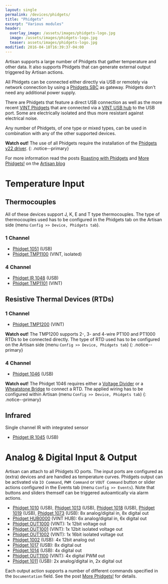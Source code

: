 ```yaml
---
layout: single
permalink: /devices/phidgets/
title: "Phidgets"
excerpt: "Various modules"
header:
  overlay_image: /assets/images/phidgets-logo.jpg
  image: /assets/images/phidgets-logo.jpg
  teaser: assets/images/phidgets-logo.jpg
modified: 2016-04-18T16:39:37-04:00
---
```

Artisan supports a large number of Phidgets that gather temperature and other data. It also supports Phidgets that can generate external output triggered by Artisan actions.

All Phidgets can be connected either directly via USB or remotely via network connection by using a [Phidgets SBC](http://www.phidgets.com/products.php?category=21&product_id=1073_0) as gateway. Phidgets don't need any additional power supply.

There are Phidgets that feature a direct USB connection as well as the more recent [VINT Phidgets](https://www.phidgets.com/docs/What_is_VINT%3F) that are connected via a [VINT USB hub](https://www.phidgets.com/?tier=3&catid=2&pcid=1&prodid=643) to the USB port. Some are electrically isolated and thus more resistant against electrical noise.

Any number of Phidgets, of one type or mixed types, can be used in combination with any of the other supported devices.

**Watch out!** The use of all Phidgets require the installation of the [Phidgets v22 driver](https://artisan-roasterscope.blogspot.de/2017/12/more-phidgets.html).
{: .notice--primary}

For more information read the posts [Roasting with Phidgets](https://artisan-roasterscope.blogspot.it/2017/12/roasting-with-phidgets.html) and [More Phidgets!](https://artisan-roasterscope.blogspot.it/2017/12/more-phidgets.html) on the [Artisan blog](https://artisan-roasterscope.blogspot.it/)

# Temperature Input

## Thermocouples

All of these devices support J, K, E and T type thermocouples. The type of thermocouples used has to be configured in the Phidgets tab on the Artisan side (menu `Config >> Device, Phidgets tab`).

### 1 Channel

* [Phidget 1051](https://www.phidgets.com/?tier=3&catid=14&pcid=12&prodid=43) (USB)
* [Phidget TMP1100](https://www.phidgets.com/?tier=3&catid=64&pcid=57&prodid=725) (VINT, isolated)

### 4 Channel

* [Phidget IR 1048](https://www.phidgets.com/?tier=3&catid=14&pcid=12&prodid=38) (USB)
* [Phidget TMP1101](https://www.phidgets.com/?tier=3&catid=64&pcid=57&prodid=726) (VINT)

## Resistive Thermal Devices (RTDs)

### 1 Channel

* [Phidget TMP1200](https://www.phidgets.com/?tier=3&catid=64&pcid=57&prodid=968) (VINT)
 
**Watch out!** The TMP1200 supports 2-, 3- and 4-wire PT100 and PT1000 RTDs to be connected directly. The type of RTD used has to be configured on the Artisan side (menu `Config >> Device, Phidgets tab`)
{: .notice--primary}

### 4 Channel

* [Phidget 1046](https://www.phidgets.com/?tier=3&catid=2&pcid=1&prodid=35) (USB)

**Watch out!** The Phidget 1046 requires either a [Voltage Divider](http://www.phidgets.com/docs/3175_User_Guide#Using_a_Voltage_Divider) or a [Wheatstone Bridge](http://www.phidgets.com/docs/3175_User_Guide#Using_a_Wheatstone_Bridge) to connect a RTD. The applied wiring has to be configured within Artisan (menu `Config >> Device, Phidgets tab`)
{: .notice--primary}


## Infrared

Single channel IR with integrated sensor

* [Phidget IR 1045](https://www.phidgets.com/?tier=3&catid=14&pcid=12&prodid=34) (USB)


# Analog & Digital Input & Output

Artisan can attach to all Phidgets IO ports. The input ports are configured as (extra) devices and are handled as temperature curves. Phidgets output can be activated via `IO Command`, `PWM Command` or `VOUT Command` button or slider actions configured in the Events tab (menu `Config >> Events`). Note that buttons and sliders themself can be triggered autoamtically via alarm actions.

* [Phidget 1010](https://www.phidgets.com/?tier=3&catid=2&pcid=1&prodid=3) (USB), [Phidget 1013](https://www.phidgets.com/?tier=3&prodid=8) (USB), [Phidget 1018](https://www.phidgets.com/?tier=3&catid=2&pcid=1&prodid=18) (USB), [Phidget 1019](https://www.phidgets.com/?tier=3&catid=2&pcid=1&prodid=20) (USB), [Phidget 1073](https://www.phidgets.com/?tier=3&catid=1&pcid=0&prodid=69) (USB): 8x analog/digital in, 8x digital out
* [Phidget  HUB0000](https://www.phidgets.com/?tier=3&catid=2&pcid=1&prodid=643) (VINT HUB): 6x analog/digital in, 6x digital out
* [Phidget OUT1000](https://www.phidgets.com/?tier=3&catid=2&pcid=1&prodid=711) (VINT): 1x 12bit voltage out
* [Phidget OUT1001](https://www.phidgets.com/?tier=3&catid=2&pcid=1&prodid=712) (VINT): 1x 12bit isolated voltage out
* [Phidget OUT1002](https://www.phidgets.com/?tier=3&catid=2&pcid=1&prodid=713) (VINT): 1x 16bit isolated voltage out
* [Phidget 1002](https://www.phidgets.com/?tier=3&catid=2&pcid=1&prodid=2) (USB): 4x 12bit analog out
* [Phidget 1017](https://www.phidgets.com/?tier=3&catid=46&pcid=39&prodid=15) (USB): 8x digital out
* [Phidget 1014](https://www.phidgets.com/?tier=3&prodid=9) (USB): 4x digital out
* [Phidget OUT1100](https://www.phidgets.com/?tier=3&catid=2&pcid=1&prodid=714) (VINT): 4x digital PWM out
* [Phidget 1011](https://www.phidgets.com/?tier=3&catid=2&pcid=1&prodid=4) (USB): 2x analog/digital in, 2x digital out

Each output action supports a number of different commands specified in the `Documentation` field. See the post [More Phidgets!](https://artisan-roasterscope.blogspot.it/2017/12/more-phidgets.html) for details.
